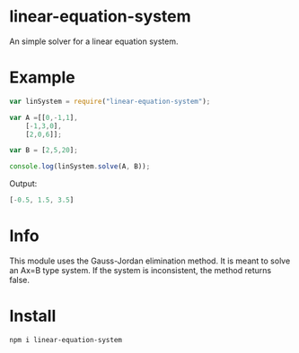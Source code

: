 linear-equation-system
===================
An simple solver for a linear equation system.

# Example

```javascript
var linSystem = require("linear-equation-system");

var A =[[0,-1,1],
	[-1,3,0],
	[2,0,6]];

var B = [2,5,20];

console.log(linSystem.solve(A, B));
```

Output:

```javascript
[-0.5, 1.5, 3.5]
```

# Info

This module uses the Gauss-Jordan elimination method. It is meant to solve an Ax=B type system.
If the system is inconsistent, the method returns false.

# Install

```
npm i linear-equation-system
```

